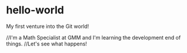 # hello-world
My first venture into the Git world!

//I'm a Math Specialist at GMM and I'm learning the development end of things.
//Let's see what happens!
